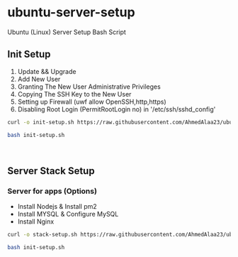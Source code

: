 # ubuntu-server-setup
Ubuntu (Linux) Server Setup Bash Script

## Init Setup

1. Update && Upgrade
2. Add New User
3. Granting The New User Administrative Privileges
4. Copying The SSH Key to the New User
5. Setting up Firewall (uwf allow OpenSSH,http,https)
6. Disabling Root Login (PermitRootLogin no) in '/etc/ssh/sshd_config'


```bash
curl -o init-setup.sh https://raw.githubusercontent.com/AhmedAlaa23/ubuntu-server-setup/main/init-setup.sh

bash init-setup.sh
```

<br>

## Server Stack Setup

### Server for apps (Options)
- Install Nodejs & Install pm2
- Install MYSQL & Configure MySQL
- Install Nginx

```bash
curl -o stack-setup.sh https://raw.githubusercontent.com/AhmedAlaa23/ubuntu-server-setup/main/stack-setup.sh

bash init-setup.sh
```